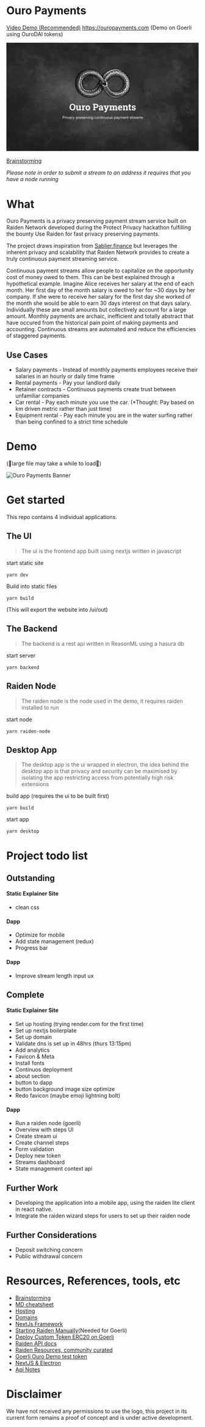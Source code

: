 # Ouro Payments

[Video Demo (Recommended)](https://youtu.be/qYQhBtupWAQ)
https://ouropayments.com (Demo on Goerli using OuroDAI tokens)

![Ouro Payments Banner](./ui/public/assets/ouro-payments-banner.png)

[Brainstorming](https://docs.google.com/presentation/d/1d2tp1rsIX18wcOnb2jw50Y1nxk5WkAGiVk_tnERi0vQ/edit?usp=sharing)

_Please note in order to submit a stream to an address it requires that you have a node running_

# What

Ouro Payments is a privacy preserving payment stream service built on Raiden Network developed during the Protect Privacy hackathon fulfilling the bounty Use Raiden for fast privacy preserving payments.

The project draws inspiration from [Sablier.finance](https://Sablier.finance) but leverages the inherent privacy and scalability that Raiden Network provides to create a truly continuous payment streaming service.

Continuous payment streams allow people to capitalize on the opportunity cost of money owed to them. This can be best explained through a hypothetical example. Imagine Alice receives her salary at the end of each month. Her first day of the month salary is owed to her for ~30 days by her company. If she were to receive her salary for the first day she worked of the month she would be able to earn 30 days interest on that days salary. Individually these are small amounts but collectively account for a large amount. Monthly payments are archaic, inefficient and totally abstract that have occured from the historical pain point of making payments and accounting. Continuous streams are automated and reduce the efficiencies of staggered payments.

## Use Cases

- Salary payments - Instead of monthly payments employees receive their salaries in an hourly or daily time frame
- Rental payments - Pay your landlord daily
- Retainer contracts - Continuous payments create trust between unfamiliar companies
- Car rental - Pay each minute you use the car. (\*Thought: Pay based on km driven metric rather than just time)
- Equipment rental - Pay each minute you are in the water surfing rather than being confined to a strict time schedule

# Demo

(🚨large file may take a while to load🚨)

![Ouro Payments Banner](./ui/public/assets/fast-demo.gif)

# Get started

This repo contains 4 individual applications.

## The UI

> The ui is the frontend app built using nextjs written in javascript

start static site

```
yarn dev
```

Build into static files

```
yarn build
```

(This will export the website into /ui/out)

## The Backend

> The backend is a rest api written in ReasonML using a hasura db

start server

```
yarn backend
```

## Raiden Node

> The raiden node is the node used in the demo, it requires raiden installed to run

start node

```
yarn raiden-node
```

## Desktop App

> The desktop app is the ui wrapped in electron, the idea behind the desktop app is that privacy and security can be maximised by isolating the app restricting access from potentially high risk extensions

build app (requires the ui to be built first)

```
yarn build
```

start app

```
yarn desktop
```

# Project todo list

## Outstanding

#### Static Explainer Site

- clean css

#### Dapp

- Optimize for mobile
- Add state management (redux)
- Progress bar

#### Dapp

- Improve stream length input ux

## Complete

#### Static Explainer Site

- Set up hosting (trying render.com for the first time)
- Set up nextjs boilerplate
- Set up domain
- Validate dns is set up in 48hrs (thurs 13:15pm)
- Add analytics
- Favicon & Meta
- Install fonts
- Continuos deployment
- about section
- button to dapp
- button background image size optimize
- Redo favicon (maybe emoji lightning bolt)

#### Dapp

- Run a raiden node (goerli)
- Overview with steps UI
- Create stream ui
- Create channel steps
- Form validation
- Deploy new token
- Streams dashboard
- State management context api

## Further Work

- Developing the application into a mobile app, using the raiden lite client in react native.
- Integrate the raiden wizard steps for users to set up their raiden node

## Further Considerations

- Deposit switching concern
- Public withdrawal concern

# Resources, References, tools, etc

- [Brainstorming](https://docs.google.com/presentation/1d2tp1rsIX18wcOnb2jw50Y1nxk5WkAGiVk_tnERi0vQ/edit?usp=sharing)
- [MD cheatsheet](https://github.com/adam-p/markdown-here/wiki/Markdown-Cheatsheet)
- [Hosting](https://render.com)
- [Domains](https://domains.google.com)
- [NextJs Framework](https://nextjs.org/)
- [Starting Raiden Manually](https://docs.raiden.network/installation/starting-raiden-manually)(Needed for Goerli)
- [Deploy Custom Token ERC20 on Goerli](https://docs.raiden.network/using-raiden-on-testnet/use-custom-token)
- [Raiden API docs](https://docs.raiden.network/raiden-api-1/)
- [Raiden Resources, community curated](https://github.com/raiden-network/awesome-raiden)
- [Goerli Ouro Demo test token](https://goerli.etherscan.io/address/0xef728932707ae91844cff5176ab544a0b7500331)
- [NextJS & Electron](https://medium.com/@ofarukcaki/using-next-js-with-electron-f949b175da88)
- [Api Notes](./api-notes.md)

# Disclaimer

We have not received any permissions to use the logo, this project in its current form remains a proof of concept and is under active development.
